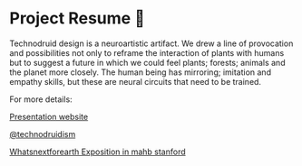 # Project Resume :seedling:

Technodruid design is a neuroartistic artifact. We drew a line of provocation and possibilities not only to reframe the interaction of plants with humans but to suggest a future in which we could feel plants; forests; animals and the planet more closely. The human being has mirroring; imitation and empathy skills, but these are neural circuits that need to be trained.

For more details: 

[Presentation website](https://technodruidism.github.io/)

[@technodruidism](https://www.instagram.com/technodruidism/)

[Whatsnextforearth Exposition in mahb stanford](https://www.whatsnextforearth.com/artists/willian-barela-costa/)
